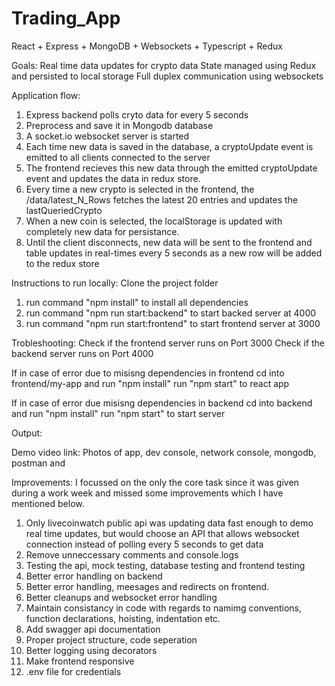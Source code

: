 # Trading_App
React + Express + MongoDB + Websockets + Typescript + Redux

Goals: 
Real time data updates for crypto data
State managed using Redux and persisted to local storage 
Full duplex communication using websockets

Application flow:
1. Express backend polls cryto data for every 5 seconds 
2. Preprocess and save it in Mongodb database 
3. A socket.io websocket server is started
4. Each time new data is saved in the database, a cryptoUpdate event is emitted to all clients connected to the server 
5. The frontend recieves this new data through the emitted cryptoUpdate event and updates the data in redux store. 
6. Every time a new crypto is selected in the frontend, the /data/latest_N_Rows fetches the latest 20 entries and updates the lastQueriedCrypto
7. When a new coin is selected, the localStorage is updated with completely new data for persistance.
8. Until the client disconnects, new data will be sent to the frontend and table updates in real-times every 5 seconds as a new row will be added to the redux store 

Instructions to run locally:
Clone the project folder 
1. run command "npm install" to install all dependencies
2. run command "npm run start:backend" to start backed server at 4000
3. run command "npm run start:frontend" to start frontend server at 3000


Trobleshooting:
Check if the frontend server runs on Port 3000
Check if the backend server runs on Port 4000

If in case of error due to misisng dependencies in frontend
cd into frontend/my-app and run "npm install"
run "npm start" to react app

If in case of error due misisng dependencies in backend
cd into backend and run "npm install"
run "npm start" to start server

Output:

Demo video link:
Photos of app, dev console, network console, mongodb, postman and 




Improvements:
I focussed on the only the core task since it was given during a work week and missed some improvements which I have mentioned below.

1. Only livecoinwatch public api was updating data fast enough to demo real time updates, but would choose an API that allows websocket connection instead of polling every 5 seconds to get data 
2. Remove unneccessary comments and console.logs
3. Testing the api, mock testing, database testing and frontend testing
4. Better error handling on backend
5. Better error handling, meesages and redirects on frontend.
6. Better cleanups and websocket error handling
7. Maintain consistancy in code with regards to namimg conventions, function declarations, hoisting, indentation etc.
8. Add swagger api documentation
9. Proper project structure, code seperation 
10. Better logging using decorators
11. Make frontend responsive
12. .env file for credentials